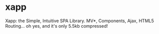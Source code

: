 # xapp
Xapp: the Simple, Intuitive SPA Library. MV*, Components, Ajax, HTML5 Routing... oh yes, and it's only 5.5kb compressed!
